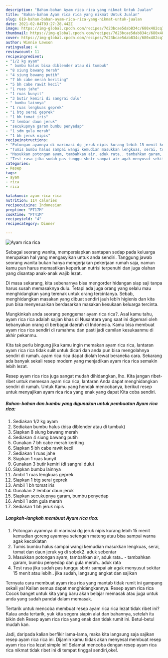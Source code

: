 ```yaml
---
description: "Bahan-bahan Ayam rica rica yang nikmat Untuk Jualan"
title: "Bahan-bahan Ayam rica rica yang nikmat Untuk Jualan"
slug: 619-bahan-bahan-ayam-rica-rica-yang-nikmat-untuk-jualan
date: 2021-02-04T03:27:28.442Z
image: https://img-global.cpcdn.com/recipes/7d23bcae5dab834c/680x482cq70/ayam-rica-rica-foto-resep-utama.jpg
thumbnail: https://img-global.cpcdn.com/recipes/7d23bcae5dab834c/680x482cq70/ayam-rica-rica-foto-resep-utama.jpg
cover: https://img-global.cpcdn.com/recipes/7d23bcae5dab834c/680x482cq70/ayam-rica-rica-foto-resep-utama.jpg
author: Winnie Lawson
ratingvalue: 4
reviewcount: 11
recipeingredient:
- "1/2 kg ayam"
- " bumbu halus bisa diblender atau di tumbuk"
- "8 siung bawang merah"
- "4 siung bawang putih"
- "7 bh cabe merah keriting"
- "5 bh cabe rawit kecil"
- "1 ruas jahe"
- "1 ruas kunyit"
- "3 butir kemiri di sangrai dulu"
- " bumbu lainnya"
- "1 ruas lengkuas geprek"
- "1 btg serai geprek"
- "1 bh tomat iris"
- "2 lembar daun jeruk"
- "secukupnya garam bumbu penyedap"
- "1 sdm gula merah"
- "1 bh jeruk nipis"
recipeinstructions:
- "Potongan ayamnya di marinasi dg jeruk nipis kurang lebih 15 menit kemudian goreng ayamnya setengah mateng atau bisa sampai warna agak kecoklatan"
- "Tumis bumbu halus sampai wangi kemudian masukkan lengkuas, serai, tomat dan daun jeruk yg di sobek2. aduk sebentar"
- "Masukkan potongan ayam, tambahkan air, aduk rata.. tambahkan garam, bumbu penyedap dan gula merah.. aduk rata"
- "Test rasa jika sudah pas tunggu sbntr sampai air agak menyusut sekitar 15 menit atau lebih.. jika sudah, langsung angkat dan sajikan"
categories:
- Resep
tags:
- ayam
- rica
- rica

katakunci: ayam rica rica 
nutrition: 114 calories
recipecuisine: Indonesian
preptime: "PT17M"
cooktime: "PT41M"
recipeyield: "4"
recipecategory: Dinner

---
```



![Ayam rica rica](https://img-global.cpcdn.com/recipes/7d23bcae5dab834c/680x482cq70/ayam-rica-rica-foto-resep-utama.jpg)

Sebagai seorang wanita, mempersiapkan santapan sedap pada keluarga merupakan hal yang mengasyikan untuk anda sendiri. Tanggung jawab seorang  wanita bukan hanya mengerjakan pekerjaan rumah saja, namun kamu pun harus memastikan keperluan nutrisi terpenuhi dan juga olahan yang disantap anak-anak wajib lezat.

Di masa  sekarang, kita sebenarnya bisa mengorder hidangan siap saji tanpa harus susah memasaknya dulu. Tetapi ada juga orang yang selalu mau menghidangkan yang terenak untuk orang tercintanya. Sebab, menghidangkan masakan yang dibuat sendiri jauh lebih higienis dan kita pun bisa menyesuaikan berdasarkan masakan kesukaan keluarga tercinta. 



Mungkinkah anda seorang penggemar ayam rica rica?. Asal kamu tahu, ayam rica rica adalah sajian khas di Nusantara yang saat ini digemari oleh kebanyakan orang di berbagai daerah di Indonesia. Kamu bisa membuat ayam rica rica sendiri di rumahmu dan pasti jadi camilan kesukaanmu di akhir pekanmu.

Kita tak perlu bingung jika kamu ingin memakan ayam rica rica, lantaran ayam rica rica tidak sulit untuk dicari dan anda pun bisa mengolahnya sendiri di rumah. ayam rica rica dapat diolah lewat beraneka cara. Sekarang ada banyak sekali resep modern yang menjadikan ayam rica rica semakin lebih lezat.

Resep ayam rica rica juga sangat mudah dihidangkan, lho. Kita jangan ribet-ribet untuk memesan ayam rica rica, lantaran Anda dapat menghidangkan sendiri di rumah. Untuk Kamu yang hendak mencobanya, berikut resep untuk menyajikan ayam rica rica yang enak yang dapat Kita coba sendiri.

<!--inarticleads1-->

##### Bahan-bahan dan bumbu yang digunakan untuk pembuatan Ayam rica rica:

1. Sediakan 1/2 kg ayam
1. Sediakan  bumbu halus (bisa diblender atau di tumbuk)
1. Siapkan 8 siung bawang merah
1. Sediakan 4 siung bawang putih
1. Gunakan 7 bh cabe merah keriting
1. Siapkan 5 bh cabe rawit kecil
1. Sediakan 1 ruas jahe
1. Siapkan 1 ruas kunyit
1. Gunakan 3 butir kemiri (di sangrai dulu)
1. Siapkan  bumbu lainnya
1. Ambil 1 ruas lengkuas geprek
1. Siapkan 1 btg serai geprek
1. Ambil 1 bh tomat iris
1. Gunakan 2 lembar daun jeruk
1. Siapkan secukupnya garam, bumbu penyedap
1. Ambil 1 sdm gula merah
1. Sediakan 1 bh jeruk nipis




<!--inarticleads2-->

##### Langkah-langkah membuat Ayam rica rica:

1. Potongan ayamnya di marinasi dg jeruk nipis kurang lebih 15 menit kemudian goreng ayamnya setengah mateng atau bisa sampai warna agak kecoklatan
1. Tumis bumbu halus sampai wangi kemudian masukkan lengkuas, serai, tomat dan daun jeruk yg di sobek2. aduk sebentar
1. Masukkan potongan ayam, tambahkan air, aduk rata.. - tambahkan garam, bumbu penyedap dan gula merah.. aduk rata
1. Test rasa jika sudah pas tunggu sbntr sampai air agak menyusut sekitar 15 menit atau lebih.. jika sudah, langsung angkat dan sajikan




Ternyata cara membuat ayam rica rica yang mantab tidak rumit ini gampang sekali ya! Kalian semua dapat menghidangkannya. Resep ayam rica rica Cocok banget untuk kita yang baru akan belajar memasak atau juga untuk anda yang sudah pandai dalam memasak.

Tertarik untuk mencoba membuat resep ayam rica rica lezat tidak ribet ini? Kalau anda tertarik, yuk kita segera siapin alat dan bahannya, setelah itu bikin deh Resep ayam rica rica yang enak dan tidak rumit ini. Betul-betul mudah kan. 

Jadi, daripada kalian berfikir lama-lama, maka kita langsung saja sajikan resep ayam rica rica ini. Dijamin kamu tiidak akan menyesal membuat resep ayam rica rica lezat simple ini! Selamat mencoba dengan resep ayam rica rica nikmat tidak ribet ini di tempat tinggal sendiri,oke!.

